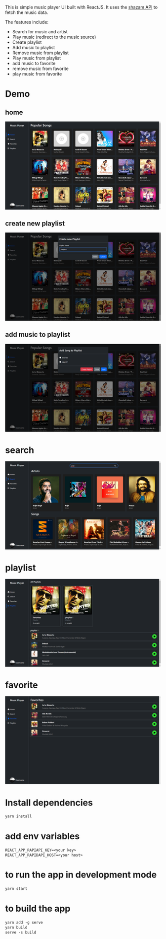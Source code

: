 This is simple music player UI built with ReactJS. It uses the [shazam API](https://rapidapi.com/apidojo/api/shazam) to fetch the music data.

The features include:

- Search for music and artist
- Play music (redirect to the music source)
- Create playlist
- Add music to playlist
- Remove music from playlist
- Play music from playlist
- add music to favorite
- remove music from favorite
- play music from favorite

# Demo

## home

![Home](demo/home.png)

## create new playlist

![create new playlist](demo/create-playlist.png)

## add music to playlist

![add music to playlist](demo/add-to-playlist.png)

# search

![Search](demo/search.png)

# playlist

![Playlist](demo/playlists.png)

# favorite

![Favorite](demo/favorites.png)

# Install dependencies
```bash
yarn install
```

# add env variables

```
REACT_APP_RAPIAPI_KEY=<your key>
REACT_APP_RAPIDAPI_HOST=<your host>
```

# to run the app in development mode

```Bash
yarn start
```

# to build the app

```
yarn add -g serve
yarn build
serve -s build
```